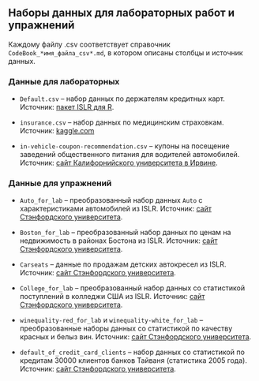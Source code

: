 
## Наборы данных для лабораторных работ и упражнений   

Каждому файлу .csv соответствует справочник `CodeBook_*имя_файла_csv*.md`, в котором описаны столбцы и источник данных.   


### Данные для лабораторных   

* `Default.csv` – набор данных по держателям кредитных карт. Источник: [пакет ISLR для R](https://cran.r-project.org/web/packages/ISLR/ISLR.pdf).  

* `insurance.csv` – набор данных по медицинским страховкам. Источник: [kaggle.com](https://www.kaggle.com/mirichoi0218/insurance/version/1)  

* `in-vehicle-coupon-recommendation.csv` – купоны на посещение заведений общественного питания для водителей автомобилей. Источник: [сайт Калифорнийского университета в Ирвине](https://archive.ics.uci.edu/ml/datasets/in-vehicle+coupon+recommendation).  


### Данные для упражнений   

* `Auto_for_lab` – преобразованный набор данных `Auto` с характеристиками автомобилей из ISLR. Источник: [сайт Стэнфордского  университета](https://web.stanford.edu/~hastie/ElemStatLearn/data.html).  

* `Boston_for_lab` – преобразованный набор данных по ценам на недвижимость в районах Бостона из ISLR. Источник: [сайт Стэнфордского  университета](https://web.stanford.edu/~hastie/ElemStatLearn/data.html).   

* `Carseats` – данные по продажам детских автокресел из ISLR. Источник: [сайт Стэнфордского  университета](https://web.stanford.edu/~hastie/ElemStatLearn/data.html).   

* `College_for_lab` – преобразованный набор данных со статистикой поступлений в колледжи США из ISLR. Источник: [сайт Стэнфордского  университета](https://web.stanford.edu/~hastie/ElemStatLearn/data.html).   

* `winequality-red_for_lab` и `winequality-white_for_lab` – преобразованные наборы данных со статистикой по качеству красных и белыз вин. Источник: [сайт Стэнфордского  университета](https://archive.ics.uci.edu/ml/datasets/wine+quality).   

* `default_of_credit_card_clients` – набор данных со статистикой по кредитам 30000 клиентов банков Тайваня (статистика 2005 года). Источник: [сайт Стэнфордского  университета](https://archive.ics.uci.edu/ml/datasets/default+of+credit+card+clients).   
